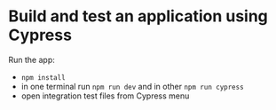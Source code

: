 # Build and test an application using Cypress

Run the app:
- `npm install`
- in one terminal run `npm run dev` and in other `npm run cypress`
- open integration test files from Cypress menu
